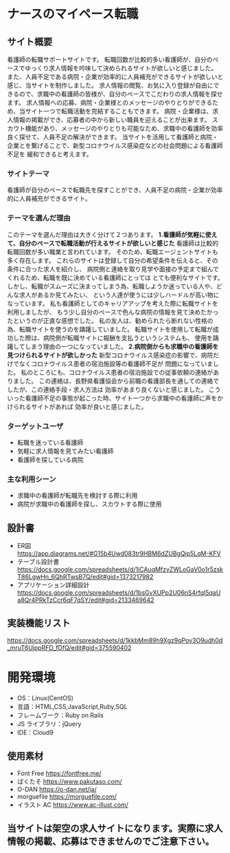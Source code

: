 # ナースのマイペース転職

## サイト概要

看護師の転職サポートサイトです。
転職回数が比較的多い看護師が、自分のペースでゆっくり求人情報を吟味して決められるサイトが欲しいと感じました。
また、人員不足である病院・企業が効率的に人員補充ができるサイトが欲しいと感じ、当サイトを制作しました。
求人情報の閲覧、お気に入り登録が自由にできるので、求職中の看護師の皆様が、自分のペースでこだわりの求人情報を探せます。
求人情報への応募、病院・企業様とのメッセージのやりとりができるため、当サイト一つで転職活動を完結することもできます。
病院・企業様は、求人情報の掲載ができ、応募者の中から新しい職員を迎えることが出来ます。
スカウト機能があり、メッセージのやりとりも可能なため、求職中の看護師を効率良く探せて、人員不足の解決ができます。
当サイトを活用して看護師と病院・企業とを繋げることで、新型コロナウイルス感染症などの社会問題による看護師不足を
緩和できると考えます。

### サイトテーマ

 看護師が自分のペースで転職先を探すことができ、人員不足の病院・企業が効率的に人員補充ができるサイト。


### テーマを選んだ理由

 このテーマを選んだ理由は大きく分けて２つあります。
 **1.看護師が気軽に使えて、自分のペースで転職活動が行えるサイトが欲しいと感じた**
  看護師は比較的転職回数が多い職業と言われています。
そのため、転職エージェントサイトも多く存在します。
これらのサイトは登録して自分の希望条件を伝えると、その条件に合った求人を紹介し、
病院側と連絡を取り見学や面接の予定まで組んでくれるため、転職を既に決めている看護師にとっては
とても便利なサイトです。
しかし、転職がスムーズに決まってしまう為、転職しようか迷っている人や、どんな求人があるか見てみたい、
という人達が使うには少しハードルが高い物になっています。
私も看護師としてのキャリアアップを考えた際に転職サイトを利用しましたが、
もう少し自分のペースで色んな病院の情報を見て決めたかったというのが正直な感想でした。
私の友人は、勧められたら断れない性格の為、転職サイトを使うのを躊躇していました。
転職サイトを使用して転職が成功した際は、病院側が転職サイトに報酬を支払うというシステムも、
使用を躊躇してしまう理由の一つになっていました。
**2.病院側からも求職中の看護師を見つけられるサイトが欲しかった**
 新型コロナウイルス感染症の影響で、病院だけでなくコロナウイルス患者の宿泊施設等の看護師不足が
問題になっていました。
私のところにも、コロナウイルス患者の宿泊施設での従事依頼の連絡がありました。
この連絡は、長野県看護協会から前職の看護部長を通しての連絡でしたが、この連絡手段・求人方法は
効率があまり良くないと感じました。
こういった看護師不足の事態が起こった時、サイト一つから求職中の看護師に声をかけられるサイトがあれば
効率が良いと感じました。

### ターゲットユーザ

- 転職を迷っている看護師
- 気軽に求人情報を見てみたい看護師
- 看護師を探している病院

### 主な利用シーン

- 求職中の看護師が転職先を検討する際に利用
- 病院が求職中の看護師を探し、スカウトする際に使用

## 設計書

- ER図
https://app.diagrams.net/#G15b4Uwd083tr9HBM6dZUBgQjp5LqM-KFV
- テーブル設計書
https://docs.google.com/spreadsheets/d/1iCAuqMfzvZWLoGaV0o1r5zskT86LgwHn_6QhRTwsB7Q/edit#gid=1373217982
- アプリケーション詳細設計
https://docs.google.com/spreadsheets/d/1bsGvXUPp2U06nS4rfqI5qaUa8Qr4PRkTzCcr6qF7qSY/edit#gid=2133469642

## 実装機能リスト
https://docs.google.com/spreadsheets/d/1kkbMm89h9Xgz9qPov3O9udh0d_mruT6UippRFD_fDfQ/edit#gid=375590402


# 開発環境

- OS：Linux(CentOS)
- 言語：HTML,CSS,JavaScript,Ruby,SQL
- フレームワーク：Ruby on Rails
- JS ライブラリ：jQuery
- IDE：Cloud9

## 使用素材

- Font Free https://fontfree.me/
- ぱくたそ https://www.pakutaso.com/
- O-DAN https://o-dan.net/ja/
- morguefile https://morguefile.com/
- イラスト AC https://www.ac-illust.com/

## 当サイトは架空の求人サイトになります。実際に求人情報の掲載、応募はできませんのでご注意下さい。